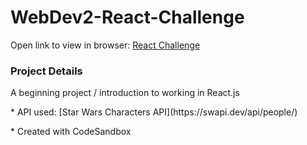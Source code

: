 # WebDev2-React-Challenge
Open link to view in browser:
[React Challenge](https://codesandbox.io/s/github/ChelseaBahsler/WebDev2-React-Challenge)

### Project Details
<p>A beginning project / introduction to working in React.js</p>
* API used: [Star Wars Characters API](https://swapi.dev/api/people/)</p>
* Created with CodeSandbox
